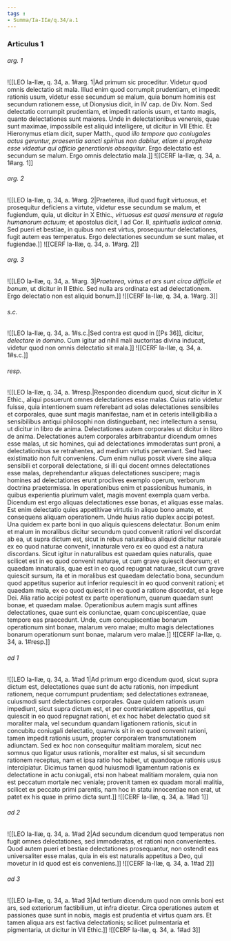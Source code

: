 ```yaml
---
tags : 
- Summa/Ia-IIæ/q.34/a.1
---
```


### Articulus 1

###### arg. 1
![[LEO Ia-IIæ, q. 34, a. 1#arg. 1|Ad primum sic proceditur. Videtur quod omnis delectatio sit mala. Illud enim quod corrumpit prudentiam, et impedit rationis usum, videtur esse secundum se malum, quia bonum hominis est secundum rationem esse, ut Dionysius dicit, in IV cap. de Div. Nom. Sed delectatio corrumpit prudentiam, et impedit rationis usum, et tanto magis, quanto delectationes sunt maiores. Unde in delectationibus venereis, quae sunt maximae, impossibile est aliquid intelligere, ut dicitur in VII Ethic. Et Hieronymus etiam dicit, super Matth., quod *illo tempore quo coniugales actus geruntur, praesentia sancti spiritus non dabitur, etiam si propheta esse videatur qui officio generationis obsequitur*. Ergo delectatio est secundum se malum. Ergo omnis delectatio mala.]]
![[CERF Ia-IIæ, q. 34, a. 1#arg. 1]]

###### arg. 2
![[LEO Ia-IIæ, q. 34, a. 1#arg. 2|Praeterea, illud quod fugit virtuosus, et prosequitur deficiens a virtute, videtur esse secundum se malum, et fugiendum, quia, ut dicitur in X Ethic., *virtuosus est quasi mensura et regula humanorum actuum*; et apostolus dicit, I ad Cor. II, *spiritualis iudicat omnia*. Sed pueri et bestiae, in quibus non est virtus, prosequuntur delectationes, fugit autem eas temperatus. Ergo delectationes secundum se sunt malae, et fugiendae.]]
![[CERF Ia-IIæ, q. 34, a. 1#arg. 2]]

###### arg. 3
![[LEO Ia-IIæ, q. 34, a. 1#arg. 3|*Praeterea, virtus et ars sunt circa difficile et bonum*, ut dicitur in II Ethic. Sed nulla ars ordinata est ad delectationem. Ergo delectatio non est aliquid bonum.]]
![[CERF Ia-IIæ, q. 34, a. 1#arg. 3]]

###### s.c.
![[LEO Ia-IIæ, q. 34, a. 1#s.c.|Sed contra est quod in [[Ps 36]], dicitur, *delectare in domino*. Cum igitur ad nihil mali auctoritas divina inducat, videtur quod non omnis delectatio sit mala.]]
![[CERF Ia-IIæ, q. 34, a. 1#s.c.]]

###### resp.
![[LEO Ia-IIæ, q. 34, a. 1#resp.|Respondeo dicendum quod, sicut dicitur in X Ethic., aliqui posuerunt omnes delectationes esse malas. Cuius ratio videtur fuisse, quia intentionem suam referebant ad solas delectationes sensibiles et corporales, quae sunt magis manifestae, nam et in ceteris intelligibilia a sensibilibus antiqui philosophi non distinguebant, nec intellectum a sensu, ut dicitur in libro de anima. Delectationes autem corporales ut dicitur in libro de anima. Delectationes autem corporales arbitrabantur dicendum omnes esse malas, ut sic homines, qui ad delectationes immoderatas sunt proni, a delectationibus se retrahentes, ad medium virtutis perveniant. Sed haec existimatio non fuit conveniens. Cum enim nullus possit vivere sine aliqua sensibili et corporali delectatione, si illi qui docent omnes delectationes esse malas, deprehendantur aliquas delectationes suscipere; magis homines ad delectationes erunt proclives exemplo operum, verborum doctrina praetermissa. In operationibus enim et passionibus humanis, in quibus experientia plurimum valet, magis movent exempla quam verba. Dicendum est ergo aliquas delectationes esse bonas, et aliquas esse malas. Est enim delectatio quies appetitivae virtutis in aliquo bono amato, et consequens aliquam operationem. Unde huius ratio duplex accipi potest. Una quidem ex parte boni in quo aliquis quiescens delectatur. Bonum enim et malum in moralibus dicitur secundum quod convenit rationi vel discordat ab ea, ut supra dictum est, sicut in rebus naturalibus aliquid dicitur naturale ex eo quod naturae convenit, innaturale vero ex eo quod est a natura discordans. Sicut igitur in naturalibus est quaedam quies naturalis, quae scilicet est in eo quod convenit naturae, ut cum grave quiescit deorsum; et quaedam innaturalis, quae est in eo quod repugnat naturae, sicut cum grave quiescit sursum, ita et in moralibus est quaedam delectatio bona, secundum quod appetitus superior aut inferior requiescit in eo quod convenit rationi; et quaedam mala, ex eo quod quiescit in eo quod a ratione discordat, et a lege Dei. Alia ratio accipi potest ex parte operationum, quarum quaedam sunt bonae, et quaedam malae. Operationibus autem magis sunt affines delectationes, quae sunt eis coniunctae, quam concupiscentiae, quae tempore eas praecedunt. Unde, cum concupiscentiae bonarum operationum sint bonae, malarum vero malae; multo magis delectationes bonarum operationum sunt bonae, malarum vero malae.]]
![[CERF Ia-IIæ, q. 34, a. 1#resp.]]

###### ad 1
![[LEO Ia-IIæ, q. 34, a. 1#ad 1|Ad primum ergo dicendum quod, sicut supra dictum est, delectationes quae sunt de actu rationis, non impediunt rationem, neque corrumpunt prudentiam; sed delectationes extraneae, cuiusmodi sunt delectationes corporales. Quae quidem rationis usum impediunt, sicut supra dictum est, et per contrarietatem appetitus, qui quiescit in eo quod repugnat rationi, et ex hoc habet delectatio quod sit moraliter mala, vel secundum quandam ligationem rationis, sicut in concubitu coniugali delectatio, quamvis sit in eo quod convenit rationi, tamen impedit rationis usum, propter corporalem transmutationem adiunctam. Sed ex hoc non consequitur malitiam moralem, sicut nec somnus quo ligatur usus rationis, moraliter est malus, si sit secundum rationem receptus, nam et ipsa ratio hoc habet, ut quandoque rationis usus intercipiatur. Dicimus tamen quod huiusmodi ligamentum rationis ex delectatione in actu coniugali, etsi non habeat malitiam moralem, quia non est peccatum mortale nec veniale; provenit tamen ex quadam morali malitia, scilicet ex peccato primi parentis, nam hoc in statu innocentiae non erat, ut patet ex his quae in primo dicta sunt.]]
![[CERF Ia-IIæ, q. 34, a. 1#ad 1]]

###### ad 2
![[LEO Ia-IIæ, q. 34, a. 1#ad 2|Ad secundum dicendum quod temperatus non fugit omnes delectationes, sed immoderatas, et rationi non convenientes. Quod autem pueri et bestiae delectationes prosequantur, non ostendit eas universaliter esse malas, quia in eis est naturalis appetitus a Deo, qui movetur in id quod est eis conveniens.]]
![[CERF Ia-IIæ, q. 34, a. 1#ad 2]]

###### ad 3
![[LEO Ia-IIæ, q. 34, a. 1#ad 3|Ad tertium dicendum quod non omnis boni est ars, sed exteriorum factibilium, ut infra dicetur. Circa operationes autem et passiones quae sunt in nobis, magis est prudentia et virtus quam ars. Et tamen aliqua ars est factiva delectationis; scilicet pulmentaria et pigmentaria, ut dicitur in VII Ethic.]]
![[CERF Ia-IIæ, q. 34, a. 1#ad 3]]

